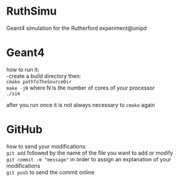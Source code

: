 # RuthSimu
Geant4 simulation for the Rutherford experiment@unipd

# Geant4
how to run it:  
-create a build directory then:  
  ```cmake pathToTheSourceDir```  
  ```make -jN```   where N is the number of cores of your processor  
  ```./sim```

after you run once it is not always necessary to ```cmake``` again

# GitHub
how to send your modifications:  
 ```git add``` followed by the name of the file you want to add or modify  
 ```git commit -m "message"``` in order to assign an explanation of your modifications  
 ```git push``` to send the commit online
    
